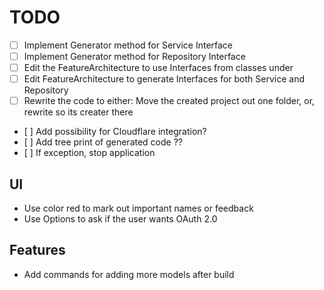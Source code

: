# TODO

- [ ] Implement Generator method for Service Interface
- [ ] Implement Generator method for Repository Interface
- [ ] Edit the FeatureArchitecture to use Interfaces from classes under
- [ ] Edit FeatureArchitecture to generate Interfaces for both Service and Repository
- [ ] Rewrite the code to either: Move the created project out one folder, or, rewrite so its creater there

- [ ] Add possibility for Cloudflare integration?
- [ ] Add tree print of generated code ??
- [ ] If exception, stop application

## UI

- Use color red to mark out important names or feedback
- Use Options to ask if the user wants OAuth 2.0

## Features

- Add commands for adding more models after build

